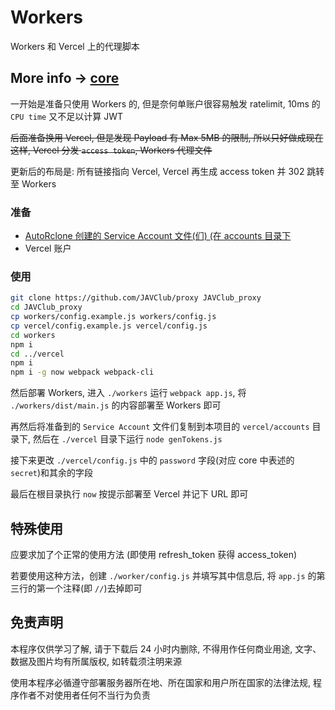 # Workers

Workers 和 Vercel 上的代理脚本

## More info -> [core](https://github.com/JAVClub/core)

一开始是准备只使用 Workers 的, 但是奈何单账户很容易触发 ratelimit, 10ms 的 `CPU time` 又不足以计算 JWT

~~后面准备换用 Vercel, 但是发现 Payload 有 Max 5MB 的限制, 所以只好做成现在这样, Vercel 分发 `access token`, Workers 代理文件~~

更新后的布局是: 所有链接指向 Vercel, Vercel 再生成 access token 并 302 跳转至 Workers

### 准备

- [AutoRclone 创建的 Service Account 文件(们) (在 accounts 目录下](https://gsuitems.com/index.php/archives/13/)
- Vercel 账户

### 使用

```bash
git clone https://github.com/JAVClub/proxy JAVClub_proxy
cd JAVClub_proxy
cp workers/config.example.js workers/config.js
cp vercel/config.example.js vercel/config.js
cd workers
npm i
cd ../vercel
npm i
npm i -g now webpack webpack-cli
```

然后部署 Workers, 进入 `./workers` 运行 `webpack app.js`, 将 `./workers/dist/main.js` 的内容部署至 Workers 即可

再然后将准备到的 `Service Account` 文件们复制到本项目的 `vercel/accounts` 目录下, 然后在 `./vercel` 目录下运行 `node genTokens.js`

接下来更改 `./vercel/config.js` 中的 `password` 字段(对应 core 中表述的 `secret`)和其余的字段

最后在根目录执行 `now` 按提示部署至 Vercel 并记下 URL 即可

## 特殊使用

应要求加了个正常的使用方法 (即使用 refresh_token 获得 access_token)

若要使用这种方法，创建 `./worker/config.js` 并填写其中信息后, 将 `app.js` 的第三行的第一个注释(即 `//`)去掉即可

## 免责声明

本程序仅供学习了解, 请于下载后 24 小时内删除, 不得用作任何商业用途, 文字、数据及图片均有所属版权, 如转载须注明来源

使用本程序必循遵守部署服务器所在地、所在国家和用户所在国家的法律法规, 程序作者不对使用者任何不当行为负责
